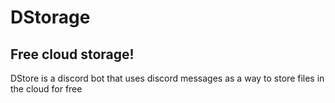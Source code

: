 # DStorage
## Free cloud storage!

DStore is a discord bot that uses discord messages as a way to store files in the cloud for free